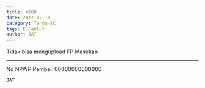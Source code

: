 ```yaml
---
title: 4188
date: 2017-07-10
category: Tanya-SC
tags: E-Faktur
author: JAT
---
```


Tidak bisa mengupload FP Masukan

---

No NPWP Pembeli 00000000000000

`JAT`
